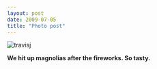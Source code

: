 ```yaml
---
layout: post
date: 2009-07-05
title: "Photo post"
---
```

![travisj](/images/045742d5db533f0ed72036206203e874f183128decc2e8e0e5a43e7d044f108b.jpg)

<b>We hit up magnolias after the fireworks. So tasty.</b>